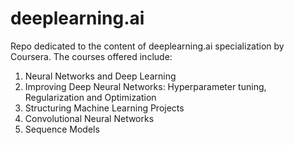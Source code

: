 # deeplearning.ai
Repo dedicated to the content of deeplearning.ai specialization by Coursera. The courses offered include:
1. Neural Networks and Deep Learning
2. Improving Deep Neural Networks: Hyperparameter tuning, Regularization and Optimization
3. Structuring Machine Learning Projects
4. Convolutional Neural Networks
5. Sequence Models
